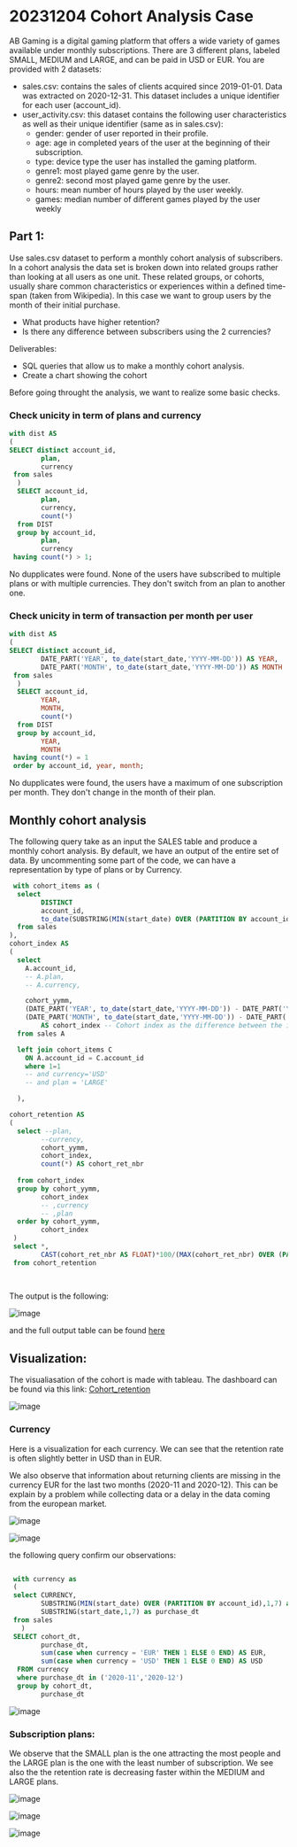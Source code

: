 # 20231204 Cohort Analysis Case


AB Gaming is a digital gaming platform that offers a wide variety of games available
under monthly subscriptions. There are 3 different plans, labeled SMALL, MEDIUM and
LARGE, and can be paid in USD or EUR.
You are provided with 2 datasets:
- sales.csv: contains the sales of clients acquired since 2019-01-01. Data was
extracted on 2020-12-31. This dataset includes a unique identifier for each user
(account_id).
- user_activity.csv: this dataset contains the following user characteristics as well
as their unique identifier (same as in sales.csv):
	- gender: gender of user reported in their profile.
	-  age: age in completed years of the user at the beginning of their subscription.
	- type: device type the user has installed the gaming platform.
	- genre1: most played game genre by the user.
	- genre2: second most played game genre by the user.
	- hours: mean number of hours played by the user weekly.
	- games: median number of different games played by the user weekly

## Part 1: 
Use sales.csv dataset to perform a monthly cohort analysis of subscribers.
In a cohort analysis the data set is broken down into related groups rather than looking
at all users as one unit. These related groups, or cohorts, usually share common
characteristics or experiences within a defined time-span (taken from Wikipedia).
In this case we want to group users by the month of their initial purchase.
- What products have higher retention?
- Is there any difference between subscribers using the 2 currencies?

Deliverables:
- SQL queries that allow us to make a monthly cohort analysis.
- Create a chart showing the cohort
  
Before going throught the analysis, we want to realize some basic checks.

### Check unicity in term of plans and currency
```SQL
with dist AS
(
SELECT distinct account_id,
		plan,
        currency
 from sales
  )
  SELECT account_id,
		plan,
        currency,
        count(*)
  from DIST
  group by account_id,
		plan,
        currency
 having count(*) > 1;
```
No dupplicates were found. None of the users have subscribed to multiple plans or with multiple currencies. They don't switch from an plan to another one.

### Check unicity in term of transaction per month per user
```SQL
with dist AS
(
SELECT distinct account_id,
		DATE_PART('YEAR', to_date(start_date,'YYYY-MM-DD')) AS YEAR,
  		DATE_PART('MONTH', to_date(start_date,'YYYY-MM-DD')) AS MONTH
 from sales
  )
  SELECT account_id,
		YEAR,
        MONTH,
        count(*)
  from DIST
  group by account_id,
  		YEAR,
		MONTH
 having count(*) = 1
 order by account_id, year, month;
 ```
No dupplicates were found, the users have a maximum of one subscription per month. They don't change in the month of their plan.

## Monthly cohort analysis 

The following query take as an input the SALES table and produce a monthly cohort analysis. 
By default, we have an output of the entire set of data. By uncommenting some part of the code, we can have a representation by type of plans or by Currency.
```SQL
 with cohort_items as (
  select
        DISTINCT
        account_id,
        to_date(SUBSTRING(MIN(start_date) OVER (PARTITION BY account_id),1,7),'YYYY-MM') AS cohort_yymm -- Evaluate the cohort month
  from sales
),
cohort_index AS
(
  select
    A.account_id,
    -- A.plan,
    -- A.currency,

    cohort_yymm,
    (DATE_PART('YEAR', to_date(start_date,'YYYY-MM-DD')) - DATE_PART('YEAR', cohort_yymm)) * 12+
    (DATE_PART('MONTH', to_date(start_date,'YYYY-MM-DD')) - DATE_PART('MONTH',cohort_yymm)) 
     	AS cohort_index -- Cohort index as the difference between the initial purchase month and the purchase month
  from sales A

  left join cohort_items C 
  	ON A.account_id = C.account_id
    where 1=1
  	-- and currency='USD'
  	-- and plan = 'LARGE'

  ),

cohort_retention AS
(
  select --plan,
  		--currency,
  		cohort_yymm,
  		cohort_index,
        count(*) AS cohort_ret_nbr
  		
  from cohort_index
  group by cohort_yymm,
  		cohort_index
  		-- ,currency
  		-- ,plan
  order by cohort_yymm,
  		cohort_index
 )
 select *,
 		CAST(cohort_ret_nbr AS FLOAT)*100/(MAX(cohort_ret_nbr) OVER (PARTITION BY cohort_yymm)) AS cohort_ret_pct
 from cohort_retention
        
        
```

The output is the following:

![image](https://github.com/jaguara01/20231204_Cohort_Analysis/assets/134049731/783ddaa1-1b48-4abc-a622-5504128a4cb5)

and the full output table can be found [here](Part_1_Cohort_Retention.csv)

## Visualization:
The visualiasation of the cohort is made with tableau. The dashboard can be found via this link: [Cohort_retention](https://public.tableau.com/app/profile/alexis/viz/Cohort_retention_17016768706120/Dashboard1)

![image](https://github.com/jaguara01/20231204_Cohort_Analysis/assets/134049731/6200f3a3-4182-4758-b42b-9036fb300420)

### Currency
Here is a visualization for each currency. We can see that the retention rate is often slightly better in USD than in EUR.

We also observe that information about returning clients are missing in the currency EUR for the last two months (2020-11 and 2020-12). This can be explain by a problem while collecting data or a delay in the data coming from the european market.

![image](https://github.com/jaguara01/20231204_Cohort_Analysis/assets/134049731/c160937b-b645-4944-865b-4b6ab4dae84c)

![image](https://github.com/jaguara01/20231204_Cohort_Analysis/assets/134049731/1e844678-edfb-41c6-aa2a-5bb4418c730f)

the following query confirm our observations:

```SQL

 with currency as
 (
 select CURRENCY,
 		SUBSTRING(MIN(start_date) OVER (PARTITION BY account_id),1,7) as cohort_dt,
        SUBSTRING(start_date,1,7) as purchase_dt
 from sales
   )
 SELECT cohort_dt,
 		purchase_dt,
        sum(case when currency = 'EUR' THEN 1 ELSE 0 END) AS EUR,
        sum(case when currency = 'USD' THEN 1 ELSE 0 END) AS USD
  FROM currency
  where purchase_dt in ('2020-11','2020-12')
  group by cohort_dt,
 		purchase_dt

```

![image](https://github.com/jaguara01/20231204_Cohort_Analysis/assets/134049731/562738b5-64f6-4402-a739-eb27650905e0)

### Subscription plans:
We observe that the SMALL plan is the one attracting the most people and the LARGE plan is the one with the least number of subscription.
We see also the the retention rate is decreasing faster within the MEDIUM and LARGE plans.

![image](https://github.com/jaguara01/20231204_Cohort_Analysis/assets/134049731/a59e6e6b-9719-4afb-ad3c-08a8f97ed946)

![image](https://github.com/jaguara01/20231204_Cohort_Analysis/assets/134049731/3643a23c-cb7a-4c69-b207-c2a4d3cc9a50)

![image](https://github.com/jaguara01/20231204_Cohort_Analysis/assets/134049731/b7a21693-dcb5-4b96-b3b7-1dbc75f25bf8)








